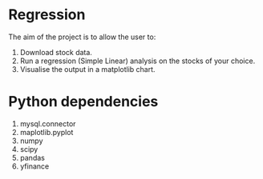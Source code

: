 # Regression

The aim of the project is to allow the user to:

1. Download stock data.
2. Run a regression (Simple Linear) analysis on the stocks of your choice.
3. Visualise the output in a matplotlib chart.

# Python dependencies

1. mysql.connector
2. maplotlib.pyplot
3. numpy
4. scipy
5. pandas
6. yfinance
